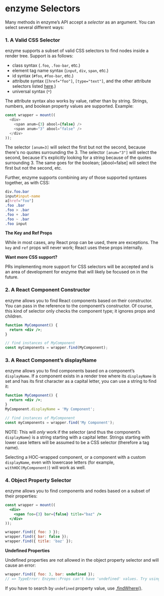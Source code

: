 # enzyme Selectors

Many methods in enzyme’s API accept a *selector* as an argument.
You can select several different ways:

### 1. A Valid CSS Selector

enzyme supports a subset of valid CSS selectors to find nodes inside a render tree. Support is as
follows:

- class syntax (`.foo`, `.foo-bar`, etc.)
- element tag name syntax (`input`, `div`, `span`, etc.)
- id syntax (`#foo`, `#foo-bar`, etc.)
- attribute syntax (`[href="foo"]`, `[type="text"]`, and the other attribute selectors listed [here](https://developer.mozilla.org/en-US/docs/Learn/CSS/Introduction_to_CSS/Attribute_selectors).)
- universal syntax (`*`)

The attribute syntax also works by value, rather than by string. Strings, numbers, and boolean property values are supported. Example:

```js
const wrapper = mount((
  <div>
    <span anum={3} abool={false} />
    <span anum="3" abool="false" />
  </div>
));
```

The selector `[anum=3]` will select the first <span> but not the second, because there's no quotes surrounding the 3. The selector `[anum="3"]` will select the second, because it's explicitly looking for a string because of the quotes surrounding 3. The same goes for the boolean; [abool=false] will select the first but not the second, etc.

Further, enzyme supports combining any of those supported syntaxes together, as with CSS:

```css
div.foo.bar
input#input-name
a[href="foo"]
.foo .bar
.foo > .bar
.foo + .bar
.foo ~ .bar
.foo input
```

**The Key and Ref Props**

While in most cases, any React prop can be used, there are exceptions.
The `key` and `ref` props will never work; React uses these props internally.


**Want more CSS support?**

PRs implementing more support for CSS selectors will be accepted and is an area of development for
enzyme that will likely be focused on in the future.


### 2. A React Component Constructor

enzyme allows you to find React components based on their constructor. You can pass in the reference to
the component’s constructor.
Of course, this kind of selector only checks the component type; it ignores props and children.

```jsx
function MyComponent() {
  return <div />;
}

// find instances of MyComponent
const myComponents = wrapper.find(MyComponent);
```


### 3. A React Component’s displayName

enzyme allows you to find components based on a component’s `displayName`. If a component exists
in a render tree where its `displayName` is set and has its first character as a capital letter,
you can use a string to find it:


```jsx
function MyComponent() {
  return <div />;
}
MyComponent.displayName = 'My Component';

// find instances of MyComponent
const myComponents = wrapper.find('My Component');
```

NOTE: This will *only* work if the selector (and thus the component’s `displayName`) is a string
starting with a capital letter. Strings starting with lower case letters will be assumed to be a CSS
selector (therefore a tag name).

Selecting a HOC-wrapped component, or a component with a custom `displayName`, even with lowercase letters (for example, `withHOC(MyComponent)`) will work as well.


### 4. Object Property Selector

enzyme allows you to find components and nodes based on a subset of their properties:


```jsx
const wrapper = mount((
  <div>
    <span foo={3} bar={false} title="baz" />
  </div>
));

wrapper.find({ foo: 3 });
wrapper.find({ bar: false });
wrapper.find({ title: 'baz' });
```

**Undefined Properties**

Undefined properties are not allowed in the object property selector and will cause an error:


```jsx
wrapper.find({ foo: 3, bar: undefined });
// => TypeError: Enzyme::Props can't have 'undefined' values. Try using 'findWhere()' instead.
```

If you have to search by `undefined` property value, use [.findWhere()](ShallowWrapper/findWhere.md).
